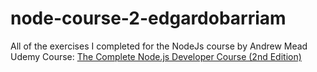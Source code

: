 # node-course-2-edgardobarriam
All of the exercises I completed for the NodeJs course by Andrew Mead
Udemy Course: [The Complete Node.js Developer Course (2nd Edition)](https://www.udemy.com/the-complete-nodejs-developer-course-2/)
